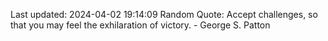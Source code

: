 Last updated: 2024-04-02 19:14:09
Random Quote: Accept challenges, so that you may feel the exhilaration of victory. - George S. Patton